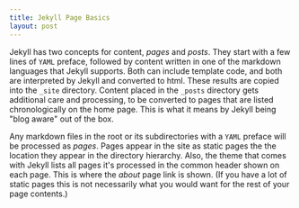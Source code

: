 ```yaml
---
title: Jekyll Page Basics
layout: post
---
```


Jekyll has two concepts for content, _pages_ and _posts_.  They start
with a few lines of `YAML` preface, followed by content written in one
of the markdown languages that Jekyll supports.  Both can include
template code, and both are interpreted by Jekyll and converted to
html.  These results are copied into the `_site` directory.  Content
placed in the `_posts` directory gets additional care and processing,
to be converted to pages that are listed chronologically on the home
page.  This is what it means by Jekyll being "blog aware" out of the
box.

Any markdown files in the root or its subdirectories with a `YAML`
preface will be processed as _pages_. Pages appear in the site as
static pages the the location they appear in the directory hierarchy.
Also, the theme that comes with Jekyll lists all pages it's processed
in the common header shown on each page. This is where the _about_
page link is shown.  (If you have a lot of static pages this is not
necessarily what you would want for the rest of your page contents.)





